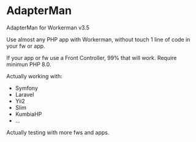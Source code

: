 # AdapterMan
AdapterMan for Workerman v3.5

Use almost any PHP app with Workerman, without touch 1 line of code in your fw or app.

If your app or fw use a Front Controller, 99% that will work. Require minimun PHP 8.0.

Actually working with:
- Symfony
- Laravel
- Yii2
- Slim
- KumbiaHP
- ...

Actually testing with more fws and apps.
